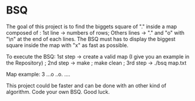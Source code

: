 # BSQ
The goal of this project is to find the biggets square of "." inside a map composed of : 
1st line -> numbers of rows;
Others lines -> "." and "o" with "\n" at the end of each lines. 
The BSQ must has to display the biggest square inside the map with "x" as fast as possible.

To execute the BSQ:
1st step -> create a valid map (I give you an example in the Repository) ;
2nd step -> make ; make clean ;
3rd step -> ./bsq map.txt

Map example:
3
...o
..o.
....

This project could be faster and can be done with an other kind of algorithm.
Code your own BSQ. Good luck.
